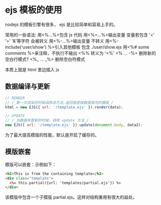 # ejs 模板的使用

nodejs 的模板引擎有很多， ejs 是比较简单和容易上手的。

常用的一些语法:
用<%...%>包含 js 代码
用<%=...%>输出变量 变量若包含 '<' '>' '&'等字符 会被转义
用<%-...%>输出变量 不转义
用<%- include('user/show') %>引入其他模板 包含 ./user/show.ejs
用<%# some comments %>来注释，不执行不输出
<%% 转义为 '<%'
<% ... -%> 删除新的空白行模式?
<%_ ... _%> 删除空白符模式

本质上就是 html 里边插入 js

## 数据编译与更新

```js
// RENDER
// /_第一次渲染的时候调用该方法,返回值是被数据填充的模版_/
html = new EJS({ url: '/template.ejs' }).render(data);

// UPDATE
// /_当数据有更新的时候，调用 update 方法_/
new EJS({ url: '/template.ejs' }).update(document.body, data2);
```

为了最大提高模版的性能，默认是开启了缓存的。

## 模版嵌套

模版可以嵌套：示例如下：

```html
<h2>This is from the containing template</h2>
<div class="template">
  <%= this.partial({url: 'templates/partial.ejs'}) %>
</div>
```

该模版中包含一个子模版 partial.ejs。这样对结构重用有很大的益处。

